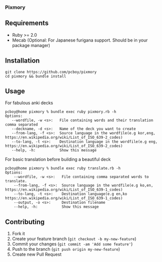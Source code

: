 ### Pixmory

## Requirements
* Ruby >= 2.0
* Mecab (Optional: For Japanese furigana support. Should be in your package manager)

## Installation
    git clone https://github.com/pcboy/pixmory
    cd pixmory && bundle install

## Usage

For fabulous anki decks

    pcboy@home pixmory % bundle exec ruby pixmory.rb -h
    Options:
       --wordfile, -w <s>:   File containing words and their translation comma separated
       --deckname, -d <s>:   Name of the deck you want to create
       --from-lang, -f <s>:  Source language in the wordfile(e.g kor,eng, https://en.wikipedia.org/wiki/List_of_ISO_639-2_codes)
       --to-lang, -t <s>:    Destination language in the wordfile(e.g eng, https://en.wikipedia.org/wiki/List_of_ISO_639-2_codes)
       --help, -h:           Show this message

For basic translation before building a beautiful deck

    pcboy@home pixmory % bundle exec ruby translate.rb -h 
    Options:
        --wordfile, -w <s>:   File containing comma separated words to translate.
        --from-lang, -f <s>:  Source language in the wordfile(e.g ko,en, https://en.wikipedia.org/wiki/List_of_ISO_639-1_codes)
        --to-lang, -t <s>:    Destination language(e.g en,ko https://en.wikipedia.org/wiki/List_of_ISO_639-1_codes)
        --output, -o <s>:     Destination filename
        --help, -h:           Show this message


## Contributing

1. Fork it
2. Create your feature branch (`git checkout -b my-new-feature`)
3. Commit your changes (`git commit -am 'Add some feature'`)
4. Push to the branch (`git push origin my-new-feature`)
5. Create new Pull Request

